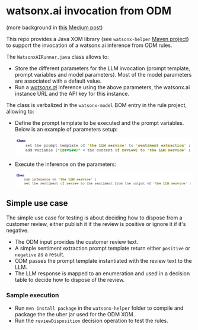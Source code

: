 # watsonx.ai invocation from ODM

(more background in [this Medium post](https://medium.com/@pberlandier/using-generative-ai-in-a-rule-based-decision-32b67bb91403))

This repo provides a Java XOM library (see `watsonx-helper` [Maven project](./watsonx-helper)) to support the invocation of a watsonx.ai inference from ODM rules.

The `WatsonxAIRunner.java` class allows to:

- Store the different parameters for the LLM invocation (prompt template, prompt variables and model parameters). Most of the model parameters are associated with a default value.
-  Run a *[watsonx.ai](https://www.ibm.com/products/watsonx-ai)* inference using the above parameters, the watsonx.ai instance URL and the API key for this instance.

The class is verbalized in the `watsonx-model` BOM entry in the rule project, allowing to:

- Define the prompt template to be executed and the prompt variables. Below is an example of parameters setup:

   ![](./doc/initialize.png)

- Execute the inference on the parameters:

   ![](./doc/run.png)

## Simple use case

The simple use case for testing is about deciding how to dispose from a customer review, either publish it if the review is positive or ignore it if it's negative.

- The ODM input provides the customer review text. 
- A simple sentiment extraction prompt template return either `positive` or `negative` as a result.
- ODM passes the prompt template instantiated with the review text to the LLM.
- The LLM response is mapped to an enumeration and used in a decision table to decide how to dispose of the review.

### Sample execution

- Run `mvn install package` in the `watsonx-helper` folder to compile and package the the uber jar used for the ODM XOM. 
- Run the `reviewDisposition` decision operation to test the rules.
